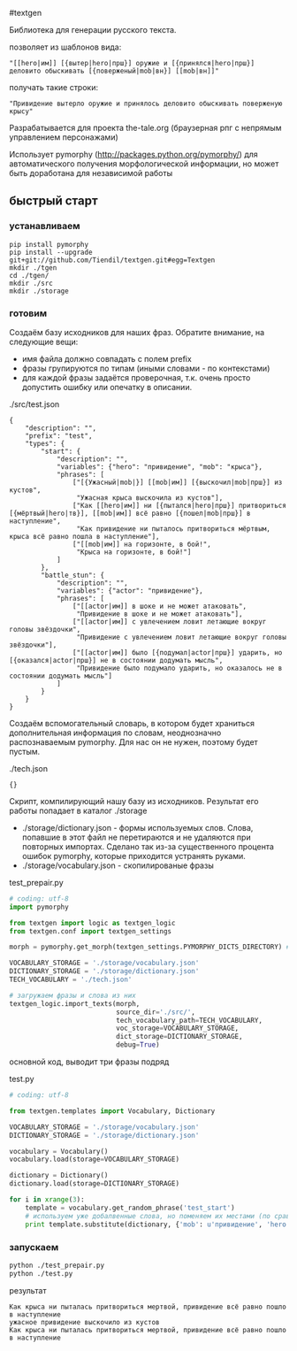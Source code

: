 #textgen

Библиотека для генерации русского текста.

позволяет из шаблонов вида:

```
"[[hero|им]] [{вытер|hero|прш}] оружие и [{принялся|hero|прш}] деловито обыскивать [{поверженый|mob|вн}] [[mob|вн]]"
```

получать такие строки:

```
"Привидение вытерло оружие и принялось деловито обыскивать поверженую крысу"
```

Разрабатывается для проекта the-tale.org (браузерная рпг с непрямым управлением персонажами)

Использует pymorphy (http://packages.python.org/pymorphy/) для автоматического получения морфологической информации, но может быть доработана для независимой работы

## быстрый старт

### устанавливаем

```
pip install pymorphy
pip install --upgrade git+git://github.com/Tiendil/textgen.git#egg=Textgen
mkdir ./tgen
cd ./tgen/
mkdir ./src
mkdir ./storage
```

### готовим

Создаём базу исходников для наших фраз. Обратите внимание, на следующие вещи:

- имя файла должно совпадать с полем prefix
- фразы групируются по типам (иными словами - по контекстами)
- для каждой фразы задаётся проверочная, т.к. очень просто допустить ошибку или опечатку в описании.                                            

./src/test.json
```
{
    "description": "",
    "prefix": "test",
    "types": {
        "start": {
            "description": "",
            "variables": {"hero": "привидение", "mob": "крыса"},
            "phrases": [
                ["[{Ужасный|mob|}] [[mob|им]] [{выскочил|mob|прш}] из кустов",
                 "Ужасная крыса выскочила из кустов"],
                ["Как [[hero|им]] ни [{пытался|hero|прш}] притвориться [{мёртвый|hero|тв}], [[mob|им]] всё равно [{пошел|mob|прш}] в наступление",
                 "Как привидение ни пыталось притвориться мёртвым, крыса всё равно пошла в наступление"],
                ["[[mob|им]] на горизонте, в бой!",
                 "Крыса на горизонте, в бой!"]
            ]
        },
        "battle_stun": {
            "description": "",
            "variables": {"actor": "привидение"},
            "phrases": [
                ["[[actor|им]] в шоке и не может атаковать",
                 "Привидение в шоке и не может атаковать"],
                ["[[actor|им]] с увлечением ловит летающие вокруг головы звёздочки",
                 "Привидение с увлечением ловит летающие вокруг головы звёздочки"],
                ["[[actor|им]] было [{подумал|actor|прш}] ударить, но [{оказался|actor|прш}] не в состоянии додумать мысль",
                 "Привидение было подумало ударить, но оказалось не в состоянии додумать мысль"]
            ]
        }
    }
}
```

Создаём вспомогательный словарь, в котором будет храниться дополнительная информация по словам, неоднозначно распознаваемым pymorphy. Для нас он не нужен, поэтому будет пустым.

./tech.json
```
{}
```

Скрипт, компилирующий нашу базу из исходников. 
Результат его работы попадает в каталог ./storage

- ./storage/dictionary.json - формы используемых слов. Слова, попавшие в этот файл не перетираются и не удаляются при повторных импортах. Сделано так из-за существенного процента ошибок pymorphy, которые приходится устранять руками.
- ./storage/vocabulary.json - скопилированые фразы

test_prepair.py
```python
# coding: utf-8
import pymorphy

from textgen import logic as textgen_logic
from textgen.conf import textgen_settings

morph = pymorphy.get_morph(textgen_settings.PYMORPHY_DICTS_DIRECTORY) # см. документацию по pymorphy

VOCABULARY_STORAGE = './storage/vocabulary.json'
DICTIONARY_STORAGE = './storage/dictionary.json'
TECH_VOCABULARY = './tech.json'

# загружаем фразы и слова из них
textgen_logic.import_texts(morph,
                           source_dir='./src/',
                           tech_vocabulary_path=TECH_VOCABULARY,
                           voc_storage=VOCABULARY_STORAGE,
                           dict_storage=DICTIONARY_STORAGE,
                           debug=True)

```

основной код, выводит три фразы подряд

test.py
```python
# coding: utf-8

from textgen.templates import Vocabulary, Dictionary

VOCABULARY_STORAGE = './storage/vocabulary.json'
DICTIONARY_STORAGE = './storage/dictionary.json'

vocabulary = Vocabulary()
vocabulary.load(storage=VOCABULARY_STORAGE)

dictionary = Dictionary()
dictionary.load(storage=DICTIONARY_STORAGE)

for i in xrange(3):
    template = vocabulary.get_random_phrase('test_start')
    # используем уже добалвенные слова, но поменяем их местами (по сравнению с проверочными в исходниках)
    print template.substitute(dictionary, {'mob': u'привидение', 'hero': u'крыса'})

```

### запускаем
```bash
python ./test_prepair.py
python ./test.py
```

результат
```
Как крыса ни пыталась притвориться мертвой, привидение всё равно пошло в наступление
ужасное привидение выскочило из кустов
Как крыса ни пыталась притвориться мертвой, привидение всё равно пошло в наступление
```